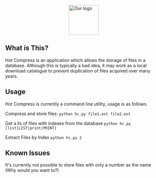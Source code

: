 <img 
    style="display: block; 
           margin-left: auto;
           margin-right: auto;
           width: 96px;"
    src="https://git.obelus.online/Obelus_Admin/HotCompress/raw/commit/74a05e8868a26fbf88923e0d8d48656ef18edd4d/hotcompress.svg" 
    alt="Our logo">
</img>
## What is This?
Hot Compress is an application which allows the storage of files in a database. Although this is typically a bad idea, it may work as a local download catalogue to prevent duplication of files acquired over many years.

## Usage
Hot Compress is currently a command line utility, usage is as follows.

Compress and store files:
`python hc.py file1.ext file2.ext`

Get a lis of files with indexes from the database
`python hc.py [list|LIST|print|PRINT]`

Extract Files by Index
`python hc.py 2`

## Known Issues
It's currently not possible to store files with only a number as the name (Why would you want to?)
